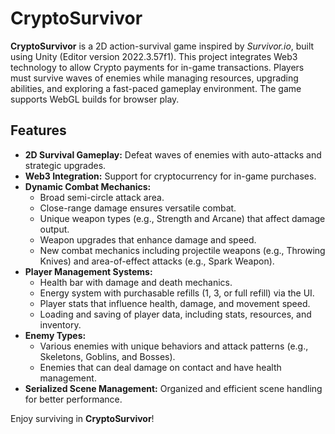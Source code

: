 # CryptoSurvivor

**CryptoSurvivor** is a 2D action-survival game inspired by *Survivor.io*, built using Unity (Editor version 2022.3.57f1). This project integrates Web3 technology to allow Crypto payments for in-game transactions. Players must survive waves of enemies while managing resources, upgrading abilities, and exploring a fast-paced gameplay environment. The game supports WebGL builds for browser play.

## Features

- **2D Survival Gameplay:** Defeat waves of enemies with auto-attacks and strategic upgrades.
- **Web3 Integration:** Support for cryptocurrency for in-game purchases.
- **Dynamic Combat Mechanics:** 
  - Broad semi-circle attack area.
  - Close-range damage ensures versatile combat.
  - Unique weapon types (e.g., Strength and Arcane) that affect damage output.
  - Weapon upgrades that enhance damage and speed.
  - New combat mechanics including projectile weapons (e.g., Throwing Knives) and area-of-effect attacks (e.g., Spark Weapon).
- **Player Management Systems:**
  - Health bar with damage and death mechanics.
  - Energy system with purchasable refills (1, 3, or full refill) via the UI.
  - Player stats that influence health, damage, and movement speed.
  - Loading and saving of player data, including stats, resources, and inventory.
- **Enemy Types:** 
  - Various enemies with unique behaviors and attack patterns (e.g., Skeletons, Goblins, and Bosses).
  - Enemies that can deal damage on contact and have health management.
- **Serialized Scene Management:** Organized and efficient scene handling for better performance.

Enjoy surviving in **CryptoSurvivor**!
